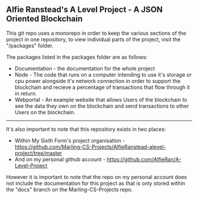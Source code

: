 **Alfie Ranstead's A Level Project - A JSON Oriented Blockchain**
---
This git repo uses a monorepo in order to keep the various sections of the project in one repository, to view individual parts of the project, visit the "/packages" folder.

The packages listed in the packages folder are as follows:
 * Documentation - the documentation for the whole project
 * Node - The code that runs on a computer intending to use it's storage or cpu power alongside it's network connection in order to support the blockchain and recieve a percentage of transactions that flow through it in return.
 * Webportal - An example website that allows Users of the blockchain to see the data they own on the blockchain and send transactions to other Users on the blockchain.

---
It's also important to note that this repository exists in two places:
 * Within My Sixth Form's project organisation - https://github.com/Marling-CS-Projects/AlfieRanstead-alevel-project/tree/master
 * And on my personal github account - https://github.com/AlfieRan/A-Level-Project

However it is important to note that the repo on my personal account does not include the documentation for this project as that is only stored within the "docs" branch on the Marling-CS-Projects repo.